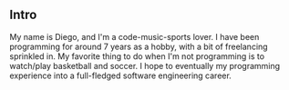 Intro
-----
My name is Diego, and I'm a code-music-sports lover. I have been programming for around 7 years as a hobby, with a bit of freelancing sprinkled in. My favorite thing to do when I'm not programming is to watch/play basketball and soccer. I hope to eventually my programming experience into a full-fledged software engineering career.
